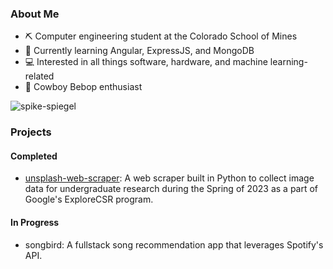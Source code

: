  ### About Me
- ⛏️ Computer engineering student at the Colorado School of Mines
- 📝 Currently learning Angular, ExpressJS, and MongoDB
- 💻 Interested in all things software, hardware, and machine learning-related
- 🤠 Cowboy Bebop enthusiast

![spike-spiegel](https://github.com/umbertogherardi/umbertogherardi/assets/94328060/47dfbd79-0696-4692-9e77-700f62f11d59)

### Projects 
#### Completed
- [unsplash-web-scraper](https://github.com/umbertogherardi/unsplash-web-scraper): A web scraper built in Python to collect image data for undergraduate research during the Spring of 2023 as a part of Google's ExploreCSR program.
#### In Progress
- songbird: A fullstack song recommendation app that leverages Spotify's API.
<!--
**umbertogherardi/umbertogherardi** is a ✨ _special_ ✨ repository because its `README.md` (this file) appears on your GitHub profile.

Here are some ideas to get you started:

- 🔭 I’m currently working on ...
- 🌱 I’m currently learning ...
- 👯 I’m looking to collaborate on ...
- 🤔 I’m looking for help with ...
- 💬 Ask me about ...
- 📫 How to reach me: ...
- 😄 Pronouns: ...
- ⚡ Fun fact: ...
-->
